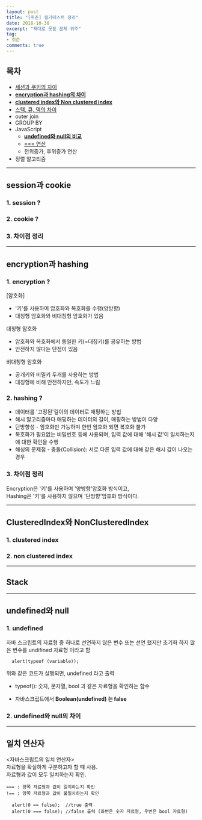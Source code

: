```yaml
---
layout: post
title: "[취준] 필기테스트 정리"
date: 2018-10-30
excerpt: "제대로 못푼 문제 위주"
tag:
- 취준
comments: true
---
```


## 목차

* [세션과 쿠키의 차이](#session과-cookie)
* [__encryption과 hashing의 차이__](#encryption과-hashing)
* [__clustered index와 Non clustered index__](#clusteredindex와-nonclusteredindex)
* [스택, 큐, 덱의 차이](#stack)
* outer join
* GROUP BY
* JavaScript
  - [__undefined와 null의 비교__](#undefined와-null)
  - [=== 연산](#일치-연산자)
  - 전위증가, 후위증가 연산
* 정렬 알고리즘

- - -

## session과 cookie

### 1. session ?


### 2. cookie ?

### 3. 차이점 정리

- - -

## encryption과 hashing

### 1. encryption ?
[암호화]  
- '키'를 사용하여 암호화와 복호화를 수행(양방향)
- 대칭형 암호화와 비대칭형 암호화가 있음

대칭형 암호화  
- 암호화와 복호화에서 동일한 키(=대칭키)를 공유하는 방법
- 안전하지 않다는 단점이 있음

비대칭형 암호화  
- 공개키와 비밀키 두개를 사용하는 방법
- 대칭형에 비해 안전하지만, 속도가 느림


### 2. hashing ?
- 데이터를 '고정된'길이의 데이터로 매핑하는 방법
- 해시 알고리즘마다 매핑하는 데이터의 길이, 매핑하는 방법이 다양
- 단방향성 -  암호화만 가능하며 한번 암호화 되면 복호화 불가
- 복호화가 필요없는 비밀번호 등에 사용되며, 입력 값에 대해 '해시 값'이 일치하는지에 대한 확인을 수행
- 해싱의 문제점 - 충돌(Collision): 서로 다른 입력 값에 대해 같은 해시 값이 나오는 경우


### 3. 차이점 정리
Encryption은 '키'를 사용하며 '양방향'암호화 방식이고,  
Hashing은 '키'를 사용하지 않으며 '단방향'암호화 방식이다.

- - -

## ClusteredIndex와 NonClusteredIndex

### 1. clustered index

### 2. non clustered index
- - -

## Stack

- - -
## undefined와 null
### 1. undefined
자바 스크립트의 자료형 중 하나로 <hly>선언하지 않은 변수</hly> 또는 <hly>선언 했지만 초기화 하지 않은 변수</hly>를 undifined 자료형 이라고 함  
~~~
  alert(typeof (variable));
~~~
위와 같은 코드가 실행되면, undefined 라고 출력
* typeof(): 숫자, 문자열, bool 과 같은 자료형을 확인하는 함수  

- 자바스크립트에서 __Boolean(undefined) 는 false__

### 2. undefined와 null의 차이
- - -
## 일치 연산자
<자바스크립트의 일치 연산자>  
자료형을 확실하게 구분하고자 할 때 사용.  
<hlr>자료형과 값이 모두 일치</hlr>하는지 확인.
~~~
=== : 양쪽 자료형과 값이 일치하는지 확인
!== : 양쪽 자료형과 값이 불일치하는지 확인
~~~

~~~
  alert(0 == false);  //true 출력
  alert(0 === false); //false 출력 (좌변은 숫자 자료형, 우변은 bool 자료형)
~~~
